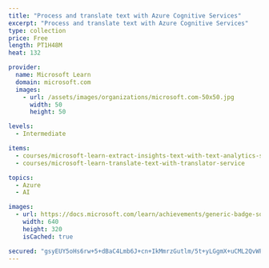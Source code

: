 ```yaml
---
title: "Process and translate text with Azure Cognitive Services"
excerpt: "Process and translate text with Azure Cognitive Services"
type: collection
price: Free
length: PT1H48M
heat: 132

provider:
  name: Microsoft Learn
  domain: microsoft.com
  images:
    - url: /assets/images/organizations/microsoft.com-50x50.jpg
      width: 50
      height: 50

levels:
  - Intermediate

items:
  - courses/microsoft-learn-extract-insights-text-with-text-analytics-service
  - courses/microsoft-learn-translate-text-with-translator-service

topics:
  - Azure
  - AI

images:
  - url: https://docs.microsoft.com/learn/achievements/generic-badge-social.png
    width: 640
    height: 320
    isCached: true

secured: "gsyEUY5oHs6rw+5+dBaC4Lmb6J+cn+IkMmrzGutlm/5t+yLGgmX+uCML2QvWPCPeVyglCsS/NMez06vA4Zac4l5LCMOXx6tAo44z87iAwDRBv4TSp4Vz713BaToUGj8paJT2MQQ/cwzs7qeIuXV9MEaQRhqUw7/W3FJp8YlueTL6Hc7mxJPZgtkUIu6ntYS9qYcyaPpnw2i6TxboEKplGbTU3M+1L+BcuvSn5IdpgT5f6g00xvmJqSePqox3ZowqjNPOcUBH/en9oUwXIdxoF/p8rfhwyOOSTU4e1Ryv9S9Fz0DEN/lVT3LQGkduF2DNCmK+Qx7nNTrDDJnRp/71YQBgvVoCxNt4nOSuJFB5K9Q=;zKeBrWnPspb9r1xKzv6NPw=="
---
```



